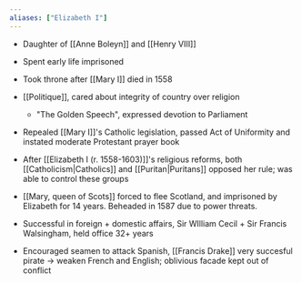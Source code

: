 ```yaml
---
aliases: ["Elizabeth I"]
---
```

- Daughter of [[Anne Boleyn]] and [[Henry VIII]]
- Spent early life imprisoned

- Took throne after [[Mary I]] died in 1558
- [[Politique]], cared about integrity of country over religion
	- "The Golden Speech", expressed devotion to Parliament
- Repealed [[Mary I]]'s Catholic legislation, passed Act of Uniformity and instated moderate Protestant prayer book
- After [[Elizabeth I (r. 1558-1603)]]'s religious reforms, both [[Catholicism|Catholics]] and [[Puritan|Puritans]] opposed her rule; was able to control these groups

- [[Mary, queen of Scots]] forced to flee Scotland, and imprisoned by Elizabeth for 14 years. Beheaded in 1587 due to power threats.

- Successful in foreign + domestic affairs, Sir WIlliam Cecil + Sir Francis Walsingham, held office 32+ years
- Encouraged seamen to attack Spanish, [[Francis Drake]] very succesful pirate -> weaken French and English; oblivious facade kept out of conflict
